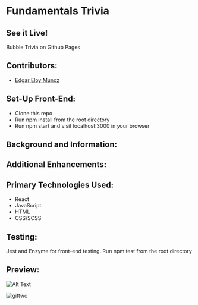 # Fundamentals Trivia 

## See it Live! 
Bubble Trivia on Github Pages

## Contributors: 

- [Edgar Eloy Munoz](https://github.com/criteriamor)


## Set-Up Front-End:
- Clone this repo
- Run npm install from the root directory
- Run npm start and visit localhost:3000 in your browser

## Background and Information:


## Additional Enhancements: 


## Primary Technologies Used:
- React
- JavaScript 
- HTML
- CSS/SCSS 

## Testing:
Jest and Enzyme for front-end testing.
Run npm test from the root directory


## Preview: 
![Alt Text](2019-02-21_07.41.47.gif)

![giftwo](https://user-images.githubusercontent.com/42972945/53182455-c364e480-35b6-11e9-8cfa-c8b74e839dcd.gif)
